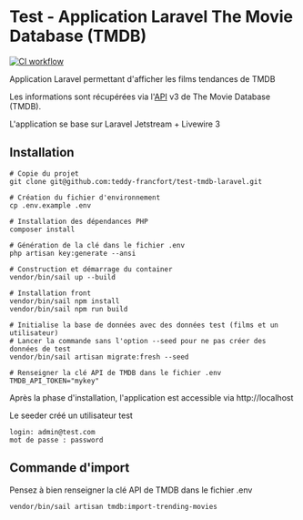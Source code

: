 # Test - Application Laravel The Movie Database (TMDB)

[![CI workflow](https://github.com/teddy-francfort/test-tmdb-laravel/actions/workflows/ci.yml/badge.svg)](https://github.com/teddy-francfort/test-tmdb-laravel/actions/workflows/ci.yml)

Application Laravel permettant d'afficher les films tendances de TMDB

Les informations sont récupérées via l'[API](https://developer.themoviedb.org/docs) v3 de The Movie Database (TMDB).

L'application se base sur Laravel Jetstream + Livewire 3


## Installation


```shell
# Copie du projet
git clone git@github.com:teddy-francfort/test-tmdb-laravel.git

# Création du fichier d'environnement
cp .env.example .env

# Installation des dépendances PHP
composer install

# Génération de la clé dans le fichier .env
php artisan key:generate --ansi

# Construction et démarrage du container
vendor/bin/sail up --build

# Installation front
vendor/bin/sail npm install
vendor/bin/sail npm run build

# Initialise la base de données avec des données test (films et un utilisateur)
# Lancer la commande sans l'option --seed pour ne pas créer des données de test
vendor/bin/sail artisan migrate:fresh --seed

# Renseigner la clé API de TMDB dans le fichier .env
TMDB_API_TOKEN="mykey"
```

Après la phase d'installation, l'application est accessible via http://localhost

Le seeder créé un utilisateur test
```shell
login: admin@test.com
mot de passe : password
```


## Commande d'import

Pensez à bien renseigner la clé API de TMDB dans le fichier .env

```shell
vendor/bin/sail artisan tmdb:import-trending-movies
```



